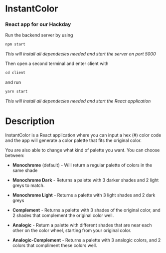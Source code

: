 # InstantColor
### React app for our </SALT> Hackday

Run the backend server by using 
```javascript 
npm start
````
*This will install all dependecies needed and start the server on port 5000*

Then open a second terminal and enter client with
```javascript
cd client
````
and run 
```javascript
yarn start
```
*This will install all dependecies needed and start the React application*


# Description

InstantColor is a React application where you can input a hex (#) color code and the app will generate a color palette that fits the original color.

You are also able to change what kind of palette you want. You can choose between:
* **Monochrome** (default) - Will return a regular palette of colors in the same shade
* **Monochrome Dark** - Returns a palette with 3 darker shades and 2 light greys to match.
* **Monochrome Light** - Returns a palette with 3 light shades and 2 dark greys
* **Complement** - Returns a palette with 3 shades of the original color, and 2 shades that complement the original color well.

* **Analogic** - Return a palette with different shades that are near each other on the color wheel, starting from your original color.
* **Analogic-Complement** - Returns a palette with 3 analogic colors, and 2 colors that compliment these colors well.



